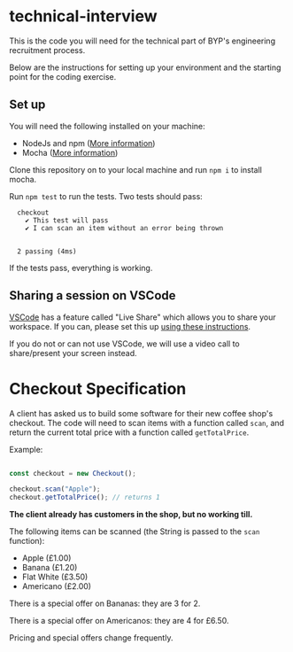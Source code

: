 # technical-interview

This is the code you will need for the technical part of BYP's engineering recruitment process.

Below are the instructions for setting up your environment and the starting point for the coding exercise.

## Set up

You will need the following installed on your machine:

- NodeJs and npm ([More information](https://docs.npmjs.com/downloading-and-installing-node-js-and-npm))
- Mocha ([More information](https://mochajs.org/))

Clone this repository on to your local machine and run `npm i` to install mocha.

Run `npm test` to run the tests. Two tests should pass:

```
  checkout
    ✔ This test will pass
    ✔ I can scan an item without an error being thrown


  2 passing (4ms)
```

If the tests pass, everything is working.

## Sharing a session on VSCode

[VSCode](https://code.visualstudio.com/) has a feature called "Live Share" which allows you to share your workspace. If you can, please set this up [using these instructions](https://docs.microsoft.com/en-us/visualstudio/liveshare/quickstart/share).

If you do not or can not use VSCode, we will use a video call to share/present your screen instead.

# Checkout Specification

A client has asked us to build some software for their new coffee shop's checkout. The code will need to scan items with a function called `scan`, and return the current total price with a function called `getTotalPrice`.

Example:

```js

const checkout = new Checkout();

checkout.scan("Apple");
checkout.getTotalPrice(); // returns 1

```

**The client already has customers in the shop, but no working till.**

The following items can be scanned (the String is passed to the `scan` function):

- Apple (£1.00)
- Banana (£1.20)
- Flat White (£3.50)
- Americano (£2.00)

There is a special offer on Bananas: they are 3 for 2.

There is a special offer on Americanos: they are 4 for £6.50.

Pricing and special offers change frequently.
